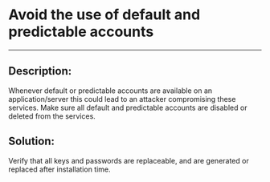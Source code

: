 # Avoid the use of default and predictable accounts
-------

## Description:

Whenever default or predictable accounts are available on an application/server this could
lead to an attacker compromising these services. Make sure all default and predictable
accounts are disabled or deleted from the services.


## Solution:

Verify that all keys and passwords are replaceable, and are generated or
replaced after installation time.
